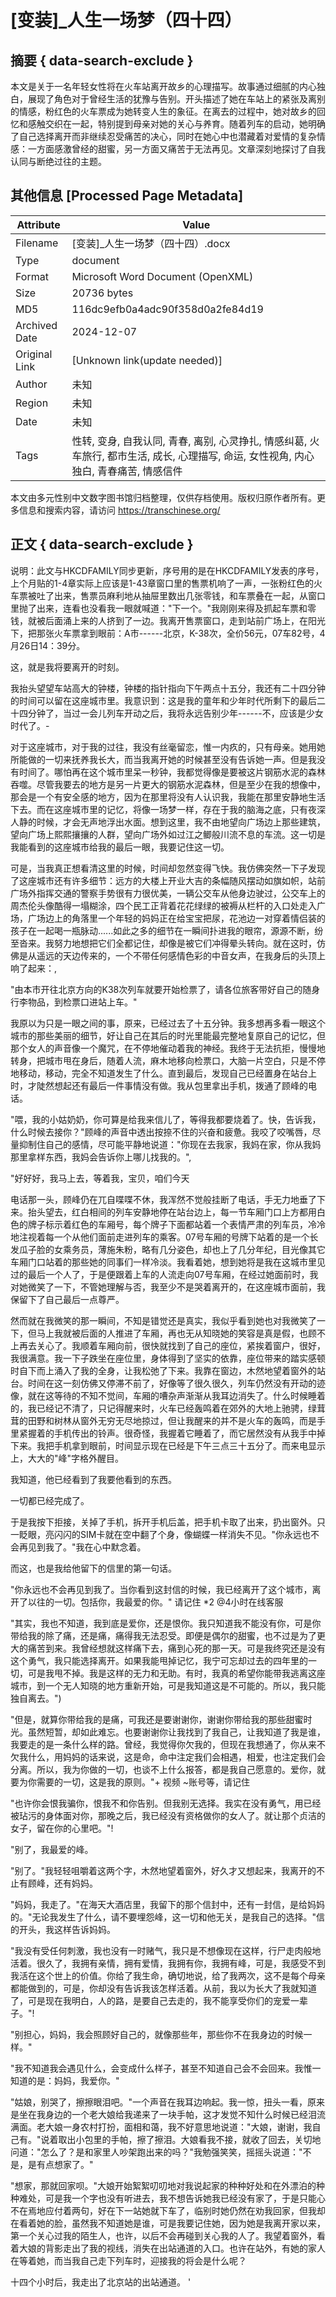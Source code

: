 # [变装]_人生一场梦（四十四）



## 摘要  { data-search-exclude }

<!-- tcd_abstract -->
本文是关于一名年轻女性将在火车站离开故乡的心理描写。故事通过细腻的内心独白，展现了角色对于曾经生活的犹豫与告别。开头描述了她在车站上的紧张及离别的情感，粉红色的火车票成为她转变人生的象征。在离去的过程中，她对故乡的回忆和感触交织在一起，特别提到母亲对她的关心与养育。随着列车的启动，她明确了自己选择离开而非继续忍受痛苦的决心，同时在她心中也潜藏着对爱情的复杂情感：一方面感激曾经的甜蜜，另一方面又痛苦于无法再见。文章深刻地探讨了自我认同与断绝过往的主题。

<!-- tcd_abstract_end -->

## 其他信息 [Processed Page Metadata]

| Attribute       | Value                                  |
|-----------------|----------------------------------------|
| Filename        | [变装]_人生一场梦（四十四）.docx                             |
| Type            | document                                 |
| Format          | Microsoft Word Document (OpenXML)                               |
| Size            | 20736 bytes                           |
| MD5             | 116dc9efb0a4adc90f358d0a2fe84d19                                  |
| Archived Date   | 2024-12-07                             |
| Original Link   | [Unknown link(update needed)]                         |
| Author          | 未知                               |
| Region          | 未知                               |
| Date            | 未知                                 |
| Tags            | 性转, 变身, 自我认同, 青春, 离别, 心灵挣扎, 情感纠葛, 火车旅行, 都市生活, 成长, 心理描写, 命运, 女性视角, 内心独白, 青春痛苦, 情感信件                                 |

本文由多元性别中文数字图书馆归档整理，仅供存档使用。版权归原作者所有。更多信息和搜索内容，请访问 <https://transchinese.org/>


## 正文 { data-search-exclude }

<!-- tcd_main_text -->
说明：此文与HKCDFAMILY同步更新，序号用的是在HKCDFAMILY发表的序号，上个月贴的1-4章实际上应该是1-43章窗口里的售票机响了一声，一张粉红色的火车票被吐了出来，售票员麻利地从抽屉里数出几张零钱，和车票叠在一起，从窗口里抛了出来，连看也没看我一眼就喊道："下一个。"我刚刚来得及抓起车票和零钱，就被后面涌上来的人挤到了一边。我离开售票窗口，走到站前广场上，在阳光下，把那张火车票拿到眼前：A市------北京，K-38次，全价56元，07车82号，4月26日14：39分。

这，就是我将要离开的时刻。

我抬头望望车站高大的钟楼，钟楼的指针指向下午两点十五分，我还有二十四分钟的时间可以留在这座城市里。我意识到：这是我的童年和少年时代所剩下的最后二十四分钟了，当过一会儿列车开动之后，我将永远告别少年------不，应该是少女时代了。-

对于这座城市，对于我的过往，我没有丝毫留恋，惟一内疚的，只有母亲。她用她所能做的一切来抚养我长大，而当我离开她的时候甚至没有告诉她一声。但是我没有时间了。哪怕再在这个城市里呆一秒钟，我都觉得像是要被这片钢筋水泥的森林吞噬。尽管我要去的地方是另一片更大的钢筋水泥森林，但是至少在我的想像中，那会是一个有安全感的地方，因为在那里将没有人认识我，我能在那里安静地生活下去。而在这座城市里的记忆，将像一场梦一样，存在于我的脑海之底，只有夜深人静的时候，才会无声地浮出水面。想到这里，我不由地望向广场边上那些建筑，望向广场上熙熙攘攘的人群，望向广场外如过江之鲫般川流不息的车流。这一切是我能看到的这座城市给我的最后一眼，我要记住这一切。

可是，当我真正想看清这里的时候，时间却忽然变得飞快。我仿佛突然一下子发现了这座城市还有许多细节：远方的大楼上开业大吉的条幅随风摆动如旗如帜，站前广场外指挥交通的警察手势很有力很优美，一辆公交车从他身边驶过，公交车上的周杰伦头像酷得一塌糊涂，四个民工正背着花花绿绿的被褥从栏杆的入口处走入广场，广场边上的角落里一个年轻的妈妈正在给宝宝把尿，花池边一对穿着情侣装的孩子在一起喝一瓶脉动......如此之多的细节在一瞬间扑进我的眼帘，源源不断，纷至沓来。我努力地想把它们全都记住，却像是被它们冲得晕头转向。就在这时，仿佛是从遥远的天边传来的，一个不带任何感情色彩的中音女声，在我身后的头顶上响了起来：,

"由本市开往北京方向的K38次列车就要开始检票了，请各位旅客带好自己的随身行李物品，到检票口进站上车。"

我原以为只是一眼之间的事，原来，已经过去了十五分钟。我多想再多看一眼这个城市的那些美丽的细节，好让自己在其后的时光里能最完整地复原自己的记忆，但那个女人的声音像一个魔咒，在不停地催动着我的神经。我终于无法抗拒，慢慢地转身，把城市甩在身后，随着人流，麻木地移向检票口，大脑一片空白，只是不停地移动，移动，完全不知道发生了什么。直到最后，发现自己已经置身在站台上时，才陡然想起还有最后一件事情没有做。我从包里拿出手机，拨通了顾峰的电话。

"喂，我的小姑奶奶，你可算是给我来信儿了，等得我都要烧着了。快，告诉我，什么时候去接你？"顾峰的声音中透出按捺不住的兴奋和疲惫。我咬了咬嘴唇，尽量抑制住自己的感情，尽可能平静地说道："你现在去我家，我妈在家，你从我妈那里拿样东西，我妈会告诉你上哪儿找我的。",

"好好好，我马上去，等着我，宝贝，咱们今天

电话那一头，顾峰仍在兀自喋喋不休，我浑然不觉般挂断了电话，手无力地垂了下来。抬头望去，红白相间的列车安静地停在站台边上，每一节车厢门口上方都用白色的牌子标示着红色的车厢号，每个牌子下面都站着一个表情严肃的列车员，冷冷地注视着每一个从他们面前走进列车的乘客。07号车厢的号牌下站着的是一个长发瓜子脸的女乘务员，薄施朱粉，略有几分姿色，却也上了几分年纪，目光像其它车厢门口站着的那些她的同事们一样冷淡。我看着她，想到她将是我在这城市里见过的最后一个人了，于是便跟着上车的人流走向07号车厢，在经过她面前时，我对她微笑了一下，不管她理解与否，我至少不是哭着离开的，在这座城市面前，我保留下了自己最后一点尊严。

然而就在我微笑的那一瞬间，不知是错觉还是真实，我似乎看到她也对我微笑了一下，但马上我就被后面的人推进了车厢，再也无从知晓她的笑容是真是假，也顾不上再去关心了。我顺着车厢向前，很快就找到了自己的座位，紧挨着窗户，很好，我很满意。我一下子跌坐在座位里，身体得到了坚实的依靠，座位带来的踏实感顿时自下而上涌入了我的全身，让我松弛了下来。我靠在窗边，木然地望着窗外的站台。时间在这一刻仿佛又停滞不前了，好像等了很久很久，列车仍然没有开动的迹像，就在这等待的不知不觉间，车厢的嘈杂声渐渐从我耳边消失了。什么时候睡着的，我已经记不清了，只记得醒来时，火车已经轰鸣着在郊外的大地上驰骋，绿茸茸的田野和树林从窗外无穷无尽地掠过，但让我醒来的并不是火车的轰鸣，而是手里紧握着的手机传出的铃声。很奇怪，我握着它睡着了，而它居然没有从我手中掉下来。我把手机拿到眼前，时间显示现在已经是下午三点三十五分了。而来电显示上，大大的"峰"字格外醒目。

我知道，他已经看到了我要他看到的东西。

一切都已经完成了。

于是我按下拒接，关掉了手机，拆开手机后盖，把手机卡取了出来，扔出窗外。只一眨眼，亮闪闪的SIM卡就在空中翻了个身，像蝴蝶一样消失不见。"你永远也不会再见到我了。"我在心中默念着。

而这，也是我给他留下的信里的第一句话。

"你永远也不会再见到我了。当你看到这封信的时候，我已经离开了这个城市，离开了以往的一切。包括你，我最爱的你。" 请记住 *2 @4小时在线客服

"其实，我也不知道，我到底是爱你，还是恨你。我只知道我不能没有你，可是你带给我的除了痛，还是痛，痛得我无法忍受。即便是偶尔的甜蜜，也不过是为了更大的痛苦到来。我曾经想就这样痛下去，痛到心死的那一天。可是我终究还是没有这个勇气，我只能选择离开。如果我能甩掉记忆，我宁可忘却过去的四年里的一切，可是我甩不掉。我是这样的无力和无助。有时，我真的希望你能带我逃离这座城市，到一个无人知晓的地方重新开始，可是我知道这是不可能的。所以，我只能独自离去。")

"但是，就算你带给我的是痛，可我还是要谢谢你，谢谢你带给我的那些甜蜜时光。虽然短暂，却如此难忘。也要谢谢你让我找到了我自己，让我知道了我是谁，我要走的是一条什么样的路。曾经，我觉得你欠我的，但现在我想通了，你从来不欠我什么，用妈妈的话来说，这是命，命中注定我们会相遇，相爱，也注定我们会分离。所以，我为你做的一切，也谈不上什么报答，都是我自己愿意的。爱你，就要为你需要的一切，这是我的原则。"+
视频 ~账号等，请记住

"也许你会恨我骗你，恨我不和你告别。但我别无选择。我实在没有勇气，用已经被玷污的身体面对你，那晚之后，我已经没有资格做你的女人了。就让那个贞洁的女子，留在你的心里吧。"!

"别了，我最爱的峰。

"别了。"我轻轻咀嚼着这两个字，木然地望着窗外，好久才又想起来，我离开的不止有顾峰，还有妈妈。

"妈妈，我走了。"在海天大酒店里，我留下的那个信封中，还有一封信，是给妈妈的。"无论我发生了什么，请不要埋怨峰，这一切和他无关，是我自己的选择。"信的开头，我这样告诉妈妈。

"我没有受任何刺激，我也没有一时赌气，我只是不想像现在这样，行尸走肉般地活着。很久了，我拥有亲情，拥有爱情，我拥有你，我拥有峰，可是，我感受不到我活在这个世上的价值。你给了我生命，确切地说，给了我两次，这不是每个母亲都能做到的，可是，你却没有告诉我该怎样活着。从前，我以为长大了我就知道了，可是现在我明白，人的路，是要自己去走的，我不能享受你们的宠爱一辈子。"!

"别担心，妈妈，我会照顾好自己的，就像那些年，那些你不在我身边的时候一样。"

"我不知道我会遇见什么，会变成什么样子，甚至不知道自己会不会回来。我惟一知道的是：妈妈，我爱你。"

"姑娘，别哭了，擦擦眼泪吧。"一个声音在我耳边响起。我一惊，扭头一看，原来是坐在我身边的一个老大娘给我递来了一块手帕，这才发觉不知什么时候已经泪流满面。老大娘一身农村打扮，面相和蔼，我不好意思地说道："大娘，谢谢，我自己有。"说着取出小包里的手帕，擦了擦泪。大娘看我不接，就收了回去，关切地问道："怎么了？是和家里人吵架跑出来的吗？"我勉强笑笑，摇摇头说道："不是，是有点想家了。"

"想家，那就回家呗。"大娘开始絮絮叨叨地对我说起家的种种好处和在外漂泊的种种难处，可是我一个字也没有听进去，我不想告诉她我已经没有家了，于是只能心不在焉地应付着两句，好在下一站她就下车了，临别时她仍然在劝我回家，但我却在看着她的脸，虽然我不知道她是谁，可是我要记住她，因为她是我离开家以来，第一个关心过我的陌生人，也许，以后不会再碰到关心我的人了。我望着窗外，看着大娘的背影走出了我的视线，消失在出站通道的入口。也许在站外，有她的家人在等着她，而当我自己走下列车时，迎接我的将会是什么呢？

十四个小时后，我走出了北京站的出站通道。 '
<!-- tcd_main_text_end -->

